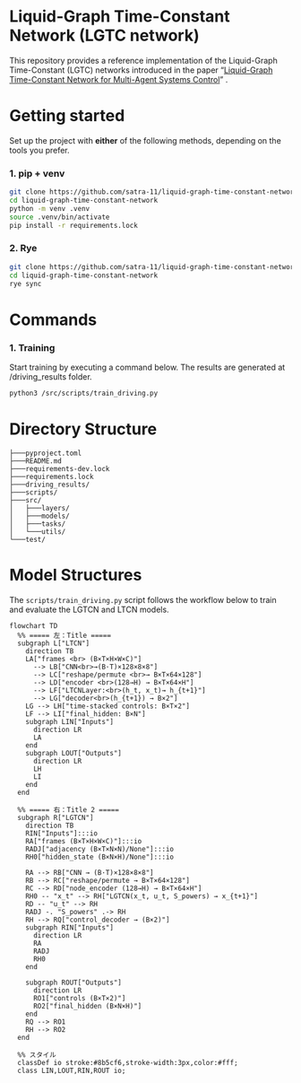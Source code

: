 # Liquid-Graph Time-Constant Network (LGTC network)
This repository provides a reference implementation of the Liquid-Graph Time-Constant (LGTC) networks introduced in the paper “[Liquid-Graph Time-Constant Network for Multi-Agent Systems Control](https://arxiv.org/pdf/2404.13982)” .

# Getting started
Set up the project with **either** of the following methods, depending on the tools you prefer.
### 1. pip + venv
```bash
git clone https://github.com/satra-11/liquid-graph-time-constant-network
cd liquid-graph-time-constant-network
python -m venv .venv
source .venv/bin/activate
pip install -r requirements.lock
```
### 2. Rye
```bash
git clone https://github.com/satra-11/liquid-graph-time-constant-network
cd liquid-graph-time-constant-network
rye sync
```
# Commands
### 1. Training
Start training by executing a command below. The results are generated at /driving_results folder.
```bash
python3 /src/scripts/train_driving.py
```

# Directory Structure
```
├───pyproject.toml
├───README.md
├───requirements-dev.lock
├───requirements.lock
├───driving_results/
├───scripts/
├───src/
│   ├───layers/
│   ├───models/
│   ├───tasks/
│   └───utils/
└───test/
```

# Model Structures

The `scripts/train_driving.py` script follows the workflow below to train and evaluate the LGTCN and LTCN models.
```mermaid
flowchart TD
  %% ===== 左：Title =====
  subgraph L["LTCN"]
    direction TB
    LA["frames <br> (B×T×H×W×C)"]
      --> LB["CNN<br>→(B·T)×128×8×8"]
      --> LC["reshape/permute <br>→ B×T×64×128"]
      --> LD["encoder <br>(128→H) → B×T×64×H"]
      --> LF["LTCNLayer:<br>(h_t, x_t)→ h_{t+1}"]
      --> LG["decoder<br>(h_{t+1}) → B×2"]
    LG --> LH["time-stacked controls: B×T×2"]
    LF --> LI["final_hidden: B×N"]
    subgraph LIN["Inputs"]
      direction LR
      LA
    end
    subgraph LOUT["Outputs"]
      direction LR
      LH
      LI
    end
  end

  %% ===== 右：Title 2 =====
  subgraph R["LGTCN"]
    direction TB
    RIN["Inputs"]:::io
    RA["frames (B×T×H×W×C)"]:::io
    RADJ["adjacency (B×T×N×N)/None"]:::io
    RH0["hidden_state (B×N×H)/None"]:::io

    RA --> RB["CNN → (B·T)×128×8×8"]
    RB --> RC["reshape/permute → B×T×64×128"]
    RC --> RD["node_encoder (128→H) → B×T×64×H"]
    RH0 -- "x_t" --> RH["LGTCN(x_t, u_t, S_powers) → x_{t+1}"]
    RD -- "u_t" --> RH
    RADJ -. "S_powers" .-> RH
    RH --> RQ["control_decoder → (B×2)"]
    subgraph RIN["Inputs"]
      direction LR
      RA
      RADJ
      RH0
    end

    subgraph ROUT["Outputs"]
      direction LR
      RO1["controls (B×T×2)"]
      RO2["final_hidden (B×N×H)"]
    end
    RQ --> RO1
    RH --> RO2
  end

  %% スタイル
  classDef io stroke:#8b5cf6,stroke-width:3px,color:#fff;
  class LIN,LOUT,RIN,ROUT io;
```

